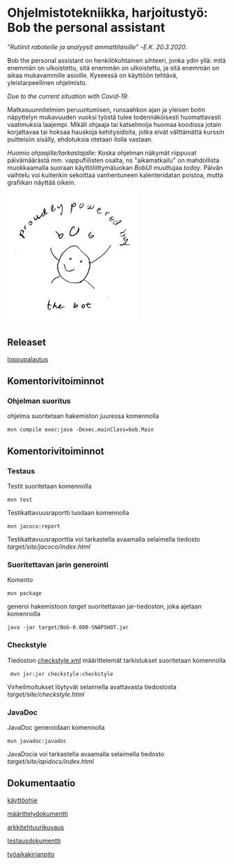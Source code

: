 # Ohjelmistotekniikka, harjoitustyö: Bob the personal assistant

"*Rutiinit roboteille ja analyysit ammattilaisille*" -*E.K. 20.3.2020*.

Bob the personal assistant on henkilökohtainen sihteeri, jonka ydin yllä: mitä enemmän on ulkoistettu, sitä enemmän on ulkoistettu, ja sitä enemmän on aikaa mukavammille asioille. Kyseessä on käyttöön tehtävä, yleistarpeellinen ohjelmisto.

*Due to the current situation with Covid-19*:

Matkasuunnitelmien peruuntumisen, runsaahkon ajan ja yleisen botin näpyttelyn mukavuuden vuoksi työstä tulee todennäköisesti huomattavasti vaatimuksia laajempi. Mikäli ohjaaja tai katselmoija huomaa koodissa jotain korjattavaa tai hoksaa hauskoja kehitysidoita, jotka eivät välttämättä kurssin puitteisiin sisälly, ehdotuksia otetaan ilolla vastaan.

*Huomio ohjaajille/tarkastajalle:*
Koska ohjelman näkymät riippuvat päivämäärästä mm. vappufiilisten osalta, ns "aikamatkailu" on mahdollista muokkaamalla suoraan käyttöliittymäluokan _BobUI_ muuttujaa _today_. Päivän vaihtelu voi kuitenkin sekoittaa vanhentuneen kalenteridatan poistoa, mutta grafiikan näyttää oikein.

<img src="https://github.com/korolainenriikka/BobThePersonalAssistant-ohte2020/blob/master/src/main/resources/images/primarySceneBottom.jpg" width="300" height="300"/>

## Releaset

[loppupalautus](https://github.com/korolainenriikka/BobThePersonalAssistant-ohte2020/releases)

## Komentorivitoiminnot

### Ohjelman suoritus

ohjelma suoritetaan hakemiston juuressa komennolla 

```
mvn compile exec:java -Dexec.mainClass=bob.Main
```
## Komentorivitoiminnot

### Testaus

Testit suoritetaan komennolla

```
mvn test
```

Testikattavuusraportti luodaan komennolla

```
mvn jacoco:report
```

Testikattavuusraporttia voi tarkastella avaamalla selaimella tiedosto _target/site/jacoco/index.html_

### Suoritettavan jarin generointi

Komento

```
mvn package
```

generoi hakemistoon _target_ suoritettavan jar-tiedoston, joka ajetaan komennolla 

```
java -jar target/Bob-0.000-SNAPSHOT.jar
```

### Checkstyle

Tiedoston [checkstyle.xml](https://github.com/korolainenriikka/BobThePersonalAssistant-ohte2020/blob/master/checkstyle.xml) määrittelemät tarkistukset suoritetaan komennolla

```
 mvn jxr:jxr checkstyle:checkstyle
```

Virheilmoitukset löytyvät selaimella avattavasta tiedostosta _target/site/checkstyle.html_

### JavaDoc

JavaDoc generoidaan komennolla

```
mvn javadoc:javadoc
```

JavaDocia voi tarkastella avaamalla selaimella tiedosto _target/site/apidocs/index.html_


## Dokumentaatio

[käyttöohje](https://github.com/korolainenriikka/BobThePersonalAssistant-ohte2020/blob/master/dokumentaatio/kaytto_ohje.md)

[määrittelydokumentti](https://github.com/korolainenriikka/BobThePersonalAssistant-ohte2020/blob/master/dokumentaatio/vaatimusmaarittely.md)

[arkkitehtuurikuvaus](https://github.com/korolainenriikka/BobThePersonalAssistant-ohte2020/blob/master/dokumentaatio/arkkitehtuuri.md)

[testausdokumentti](https://github.com/korolainenriikka/BobThePersonalAssistant-ohte2020/blob/master/dokumentaatio/testausdokumentti.md)

[työaikakirjanpito](https://github.com/korolainenriikka/BobThePersonalAssistant-ohte2020/blob/master/dokumentaatio/työaikakirjanpito.md)


